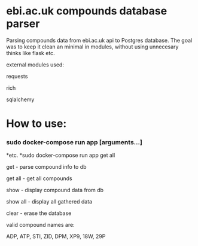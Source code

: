 # ebi.ac.uk compounds database parser

Parsing compounds data from ebi.ac.uk api to Postgres database.
The goal was to keep it clean an minimal in modules, without using
unnecesary thinks like flask etc.

external modules used:

requests

rich

sqlalchemy

# How to use:

### sudo docker-compose run app [arguments...]

*etc.
*sudo docker-compose run app get all

get - parse compound info to db

get all - get all compounds

show - display compound data from db

show all - display all gathered data

clear - erase the database

valid compound names are:

ADP, ATP, STI, ZID, DPM, XP9, 18W, 29P
